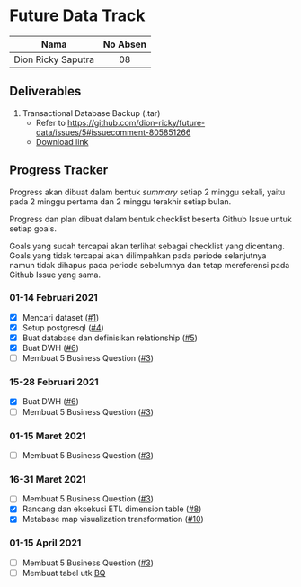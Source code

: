# Future Data Track
| Nama |  No Absen|
| ------ | :----: |
| Dion Ricky Saputra | 08 |

## Deliverables
1. Transactional Database Backup (.tar)
    - Refer to https://github.com/dion-ricky/future-data/issues/5#issuecomment-805851266
    - [Download link](https://storage.googleapis.com/dionricky-static/ecommerce.tar)

## Progress Tracker
Progress akan dibuat dalam bentuk *summary* setiap 2 minggu sekali, yaitu pada 2 minggu pertama dan 2 minggu terakhir setiap bulan.

Progress dan plan dibuat dalam bentuk checklist beserta Github Issue untuk setiap goals.

Goals yang sudah tercapai akan terlihat sebagai checklist yang dicentang. Goals yang tidak tercapai akan dilimpahkan pada periode selanjutnya namun tidak dihapus pada periode sebelumnya dan tetap mereferensi pada Github Issue yang sama.

### 01-14 Februari 2021
- [x] Mencari dataset ([#1](https://github.com/dion-ricky/future-data/issues/1))
- [x] Setup postgresql ([#4](https://github.com/dion-ricky/future-data/issues/4))
- [x] Buat database dan definisikan relationship ([#5](https://github.com/dion-ricky/future-data/issues/5))
- [x] Buat DWH ([#6](https://github.com/dion-ricky/future-data/issues/6))
- [ ] Membuat 5 Business Question ([#3](https://github.com/dion-ricky/future-data/issues/3))

### 15-28 Februari 2021
- [x] Buat DWH ([#6](https://github.com/dion-ricky/future-data/issues/6))
- [ ] Membuat 5 Business Question ([#3](https://github.com/dion-ricky/future-data/issues/3))

### 01-15 Maret 2021
- [ ] Membuat 5 Business Question ([#3](https://github.com/dion-ricky/future-data/issues/3))

### 16-31 Maret 2021
- [ ] Membuat 5 Business Question ([#3](https://github.com/dion-ricky/future-data/issues/3))
- [x] Rancang dan eksekusi ETL dimension table ([#8](https://github.com/dion-ricky/future-data/issues/8))
- [x] Metabase map visualization transformation ([#10](https://github.com/dion-ricky/future-data/issues/10))

### 01-15 April 2021
- [ ] Membuat 5 Business Question ([#3](https://github.com/dion-ricky/future-data/issues/3))
- [ ] Membuat tabel utk [BQ](https://github.com/dion-ricky/future-data/issues/3#issuecomment-809860470)
